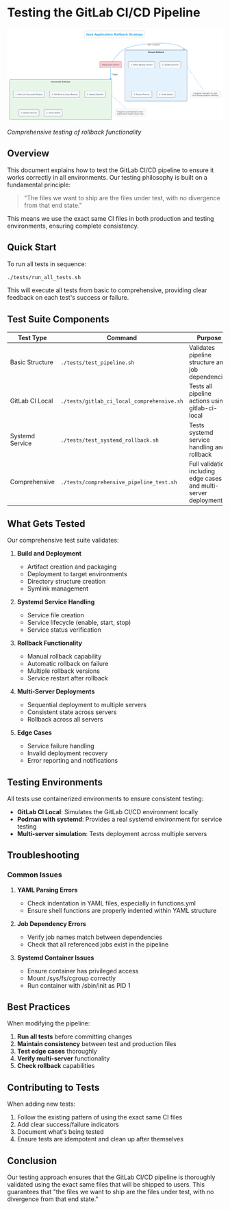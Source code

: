 # Testing the GitLab CI/CD Pipeline

![Rollback Strategy](diagrams/Rollback_Strategy.png)

*Comprehensive testing of rollback functionality*

## Overview

This document explains how to test the GitLab CI/CD pipeline to ensure it works correctly in all environments. Our testing philosophy is built on a fundamental principle:

> "The files we want to ship are the files under test, with no divergence from that end state."

This means we use the exact same CI files in both production and testing environments, ensuring complete consistency.

## Quick Start

To run all tests in sequence:

```bash
./tests/run_all_tests.sh
```

This will execute all tests from basic to comprehensive, providing clear feedback on each test's success or failure.

## Test Suite Components

| Test Type | Command | Purpose |
|-----------|---------|---------|
| Basic Structure | `./tests/test_pipeline.sh` | Validates pipeline structure and job dependencies |
| GitLab CI Local | `./tests/gitlab_ci_local_comprehensive.sh` | Tests all pipeline actions using gitlab-ci-local |
| Systemd Service | `./tests/test_systemd_rollback.sh` | Tests systemd service handling and rollback |
| Comprehensive | `./tests/comprehensive_pipeline_test.sh` | Full validation including edge cases and multi-server deployments |

## What Gets Tested

Our comprehensive test suite validates:

1. **Build and Deployment**
   - Artifact creation and packaging
   - Deployment to target environments
   - Directory structure creation
   - Symlink management

2. **Systemd Service Handling**
   - Service file creation
   - Service lifecycle (enable, start, stop)
   - Service status verification

3. **Rollback Functionality**
   - Manual rollback capability
   - Automatic rollback on failure
   - Multiple rollback versions
   - Service restart after rollback

4. **Multi-Server Deployments**
   - Sequential deployment to multiple servers
   - Consistent state across servers
   - Rollback across all servers

5. **Edge Cases**
   - Service failure handling
   - Invalid deployment recovery
   - Error reporting and notifications

## Testing Environments

All tests use containerized environments to ensure consistent testing:

- **GitLab CI Local**: Simulates the GitLab CI/CD environment locally
- **Podman with systemd**: Provides a real systemd environment for service testing
- **Multi-server simulation**: Tests deployment across multiple servers

## Troubleshooting

### Common Issues

1. **YAML Parsing Errors**
   - Check indentation in YAML files, especially in functions.yml
   - Ensure shell functions are properly indented within YAML structure

2. **Job Dependency Errors**
   - Verify job names match between dependencies
   - Check that all referenced jobs exist in the pipeline

3. **Systemd Container Issues**
   - Ensure container has privileged access
   - Mount /sys/fs/cgroup correctly
   - Run container with /sbin/init as PID 1

## Best Practices

When modifying the pipeline:

1. **Run all tests** before committing changes
2. **Maintain consistency** between test and production files
3. **Test edge cases** thoroughly
4. **Verify multi-server** functionality
5. **Check rollback** capabilities

## Contributing to Tests

When adding new tests:

1. Follow the existing pattern of using the exact same CI files
2. Add clear success/failure indicators
3. Document what's being tested
4. Ensure tests are idempotent and clean up after themselves

## Conclusion

Our testing approach ensures that the GitLab CI/CD pipeline is thoroughly validated using the exact same files that will be shipped to users. This guarantees that "the files we want to ship are the files under test, with no divergence from that end state."
